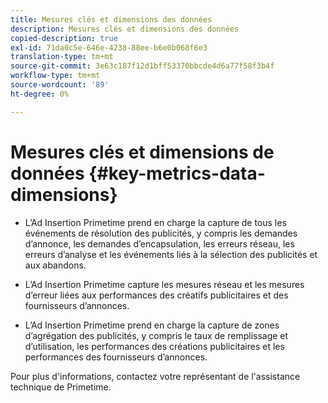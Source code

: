 ```yaml
---
title: Mesures clés et dimensions des données
description: Mesures clés et dimensions des données
copied-description: true
exl-id: 71da0c5e-646e-4238-88ee-b6e0b068f6e3
translation-type: tm+mt
source-git-commit: 3e63c187f12d1bff53370bbcde4d6a77f58f3b4f
workflow-type: tm+mt
source-wordcount: '89'
ht-degree: 0%

---
```


# Mesures clés et dimensions de données {#key-metrics-data-dimensions}

* L’Ad Insertion Primetime prend en charge la capture de tous les événements de résolution des publicités, y compris les demandes d’annonce, les demandes d’encapsulation, les erreurs réseau, les erreurs d’analyse et les événements liés à la sélection des publicités et aux abandons.

* L’Ad Insertion Primetime capture les mesures réseau et les mesures d’erreur liées aux performances des créatifs publicitaires et des fournisseurs d’annonces.

* L’Ad Insertion Primetime prend en charge la capture de zones d’agrégation des publicités, y compris le taux de remplissage et d’utilisation, les performances des créations publicitaires et les performances des fournisseurs d’annonces.

Pour plus d&#39;informations, contactez votre représentant de l&#39;assistance technique de Primetime.
